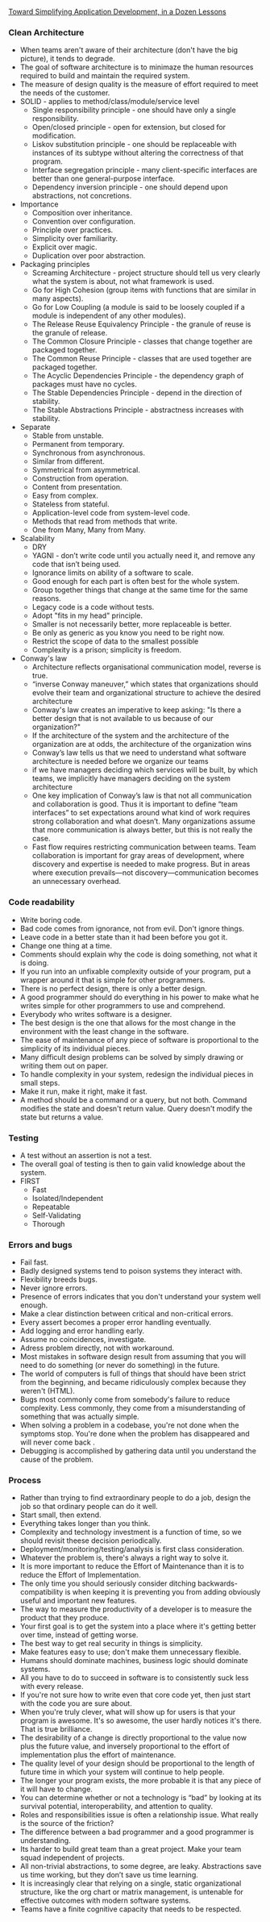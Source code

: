 [Toward Simplifying Application Development, in a Dozen Lessons](http://melconway.com/Home/pdf/simplify.pdf)

### Clean Architecture
- When teams aren't aware of their architecture (don't have the big picture), it tends to degrade.
- The goal of software architecture is to minimaze the human resources required to build and maintain the required system.
- The measure of design quality is the measure of effort required to meet the needs of the customer.
- SOLID - applies to method/class/module/service level
    - Single responsibility principle - one should have only a single responsibility.
    - Open/closed principle - open for extension, but closed for modification.
    - Liskov substitution principle - one should be replaceable with instances of its subtype without altering the correctness of that program.
    - Interface segregation principle - many client-specific interfaces are better than one general-purpose interface.
    - Dependency inversion principle - one should depend upon abstractions, not concretions.
- Importance
    - Composition over inheritance.
    - Convention over configuration.
    - Principle over practices.
    - Simplicity over familiarity.
    - Explicit over magic.
    - Duplication over poor abstraction.
- Packaging principles
    - Screaming Architecture - project structure should tell us very clearly what the system is about, not what framework is used.
    - Go for High Cohesion (group items with functions that are similar in many aspects).
    - Go for Low Coupling (a module is said to be loosely coupled if a module is independent of any other modules).
    - The Release Reuse Equivalency Principle - the granule of reuse is the granule of release.
    - The Common Closure Principle - classes that change together are packaged together.
    - The Common Reuse Principle - classes that are used together are packaged together.
    - The Acyclic Dependencies Principle - the dependency graph of packages must have no cycles.
    - The Stable Dependencies Principle - depend in the direction of stability.
    - The Stable Abstractions Principle - abstractness increases with stability.
- Separate
    - Stable from unstable.
    - Permanent from temporary.
    - Synchronous from asynchronous.
    - Similar from different.
    - Symmetrical from asymmetrical.
    - Construction from operation.
    - Content from presentation.
    - Easy from complex.
    - Stateless from stateful.
    - Application-level code from system-level code.
    - Methods that read from methods that write.
    - One from Many, Many from Many.
- Scalability
    - DRY
    - YAGNI - don’t write code until you actually need it, and remove any code that isn’t being used.
    - Ignorance limits on ability of a software to scale.
    - Good enough for each part is often best for the whole system.
    - Group together things that change at the same time for the same reasons.
    - Legacy code is a code without tests.
    - Adopt "fits in my head" principle.
    - Smaller is not necessarily better, more replaceable is better.
    - Be only as generic as you know you need to be right now.
    - Restrict the scope of data to the smallest possible
    - Complexity is a prison; simplicity is freedom.
- Conway's law
    - Architecture reflects organisational communication model, reverse is true.
    - “inverse Conway maneuver,” which states that organizations should evolve their team and organizational structure to achieve the desired architecture
    - Conway's law creates an imperative to keep asking: "Is there a better design that is not available to us because of our organization?"
    - If the architecture of the system and the architecture of the organization are at odds, the architecture of the organization wins
    - Conway’s law tells us that we need to understand what software architecture is needed before we organize our teams
    - if we have managers deciding which services will be built, by which teams, we implicitly have managers deciding on the system architecture
    - One key implication of Conway’s law is that not all communication and collaboration is good. Thus it is important to define “team interfaces” to set expectations around what kind of work requires strong collaboration and what doesn’t. Many organizations assume that more communication is always better, but this is not really the case.
    - Fast flow requires restricting communication between teams. Team collaboration is important for gray areas of development, where discovery and expertise is needed to make progress. But in areas where execution prevails—not discovery—communication becomes an unnecessary overhead.

### Code readability
- Write boring code.
- Bad code comes from ignorance, not from evil. Don't ignore things.
- Leave code in a better state than it had been before you got it.
- Change one thing at a time.
- Comments should explain why the code is doing something, not what it is doing.
- If you run into an unfixable complexity outside of your program, put a wrapper around it that is simple for other programmers.
- There is no perfect design, there is only a better design.
- A good programmer should do everything in his power to make what he writes simple for other programmers to use and comprehend.
- Everybody who writes software is a designer.
- The best design is the one that allows for the most change in the environment with the least change in the software.
- The ease of maintenance of any piece of software is proportional to the simplicity of its individual pieces.
- Many difficult design problems can be solved by simply drawing or writing them out on paper.
- To handle complexity in your system, redesign the individual pieces in small steps.
- Make it run, make it right, make it fast.
- A method should be a command or a query, but not both. Command modifies the state and doesn't return value. Query doesn't modify the state but returns a value.

### Testing
- A test without an assertion is not a test.
- The overall goal of testing is then to gain valid knowledge about the system.
- FIRST
    - Fast
    - Isolated/Independent
    - Repeatable
    - Self-Validating
    - Thorough

### Errors and bugs
- Fail fast.
- Badly designed systems tend to poison systems they interact with.
- Flexibility breeds bugs.
- Never ignore errors.
- Presence of errors indicates that you don't understand your system well enough.
- Make a clear distinction between critical and non-critical errors.
- Every assert becomes a proper error handling eventually.
- Add logging and error handling early.
- Assume no coincidences, investigate.
- Adress problem directly, not with workaround.
- Most mistakes in software design result from assuming that you will need to do something (or never do something) in the future.
- The world of computers is full of things that should have been strict from the beginning, and became ridiculously complex because they weren't (HTML).
- Bugs most commonly come from somebody's failure to reduce complexity. Less commonly, they come from a misunderstanding of something that was actually simple.
- When solving a problem in a codebase, you're not done when the symptoms stop. You're done when the problem has disappeared and will never come back .
- Debugging is accomplished by gathering data until you understand the cause of the problem.

### Process
- Rather than trying to find extraordinary people to do a job, design the job so that ordinary people can do it well.
- Start small, then extend.
- Everything takes longer than you think.
- Complexity and technology investment is a function of time, so we should revisit theese decision periodically.
- Deployment/monitoring/testing/analysis is first class consideration.
- Whatever the problem is, there's always a right way to solve it.
- It is more important to reduce the Effort of Maintenance than it is to reduce the Effort of Implementation.
- The only time you should seriously consider ditching backwards-compatibility is when keeping it is preventing you from adding obviously useful and important new features.
- The way to measure the productivity of a developer is to measure the product that they produce.
- Your first goal is to get the system into a place where it's getting better over time, instead of getting worse.
- The best way to get real security in things is simplicity.
- Make features easy to use; don't make them unnecessary flexible.
- Humans should dominate machines, business logic should dominate systems.
- All you have to do to succeed in software is to consistently suck less with every release.
- If you're not sure how to write even that core code yet, then just start with the code you are sure about.
- When you're truly clever, what will show up for users is that your program is awesome. It's so awesome, the user hardly notices it's there. That is true brilliance.
- The desirability of a change is directly proportional to the value now plus the future value, and inversely proportional to the effort of implementation plus the effort of maintenance.
- The quality level of your design should be proportional to the length of future time in which your system will continue to help people.
- The longer your program exists, the more probable it is that any piece of it will have to change.
- You can determine whether or not a technology is “bad” by looking at its survival potential, interoperability, and attention to quality.
- Roles and responsibilities issue is often a relationship issue. What really is the source of the friction?
- The difference between a bad programmer and a good programmer is understanding.
- Its harder to build great team than a great project. Make your team  squad independent of projects.
- All non-trivial abstractions, to some degree, are leaky. Abstractions save us time working, but they don’t save us time learning.
- It is increasingly clear that relying on a single, static organizational structure, like the org chart or matrix management, is untenable for effective outcomes with modern software systems.
- Teams have a finite cognitive capacity that needs to be respected.
